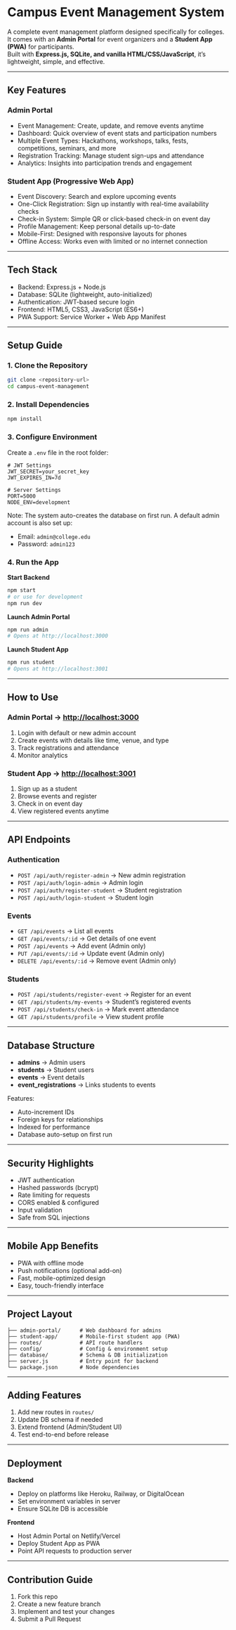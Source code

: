 
# Campus Event Management System

A complete event management platform designed specifically for colleges.  
It comes with an **Admin Portal** for event organizers and a **Student App (PWA)** for participants.  
Built with **Express.js, SQLite, and vanilla HTML/CSS/JavaScript**, it’s lightweight, simple, and effective.

---

## Key Features

### Admin Portal
- Event Management: Create, update, and remove events anytime  
- Dashboard: Quick overview of event stats and participation numbers  
- Multiple Event Types: Hackathons, workshops, talks, fests, competitions, seminars, and more  
- Registration Tracking: Manage student sign-ups and attendance  
- Analytics: Insights into participation trends and engagement  

### Student App (Progressive Web App)
- Event Discovery: Search and explore upcoming events  
- One-Click Registration: Sign up instantly with real-time availability checks  
- Check-in System: Simple QR or click-based check-in on event day  
- Profile Management: Keep personal details up-to-date  
- Mobile-First: Designed with responsive layouts for phones  
- Offline Access: Works even with limited or no internet connection  

---

## Tech Stack
- Backend: Express.js + Node.js  
- Database: SQLite (lightweight, auto-initialized)  
- Authentication: JWT-based secure login  
- Frontend: HTML5, CSS3, JavaScript (ES6+)  
- PWA Support: Service Worker + Web App Manifest  

---

## Setup Guide

### 1. Clone the Repository
```bash
git clone <repository-url>
cd campus-event-management
````

### 2. Install Dependencies

```bash
npm install
```

### 3. Configure Environment

Create a `.env` file in the root folder:

```env
# JWT Settings
JWT_SECRET=your_secret_key
JWT_EXPIRES_IN=7d

# Server Settings
PORT=5000
NODE_ENV=development
```

Note: The system auto-creates the database on first run.
A default admin account is also set up:

* Email: `admin@college.edu`
* Password: `admin123`

### 4. Run the App

**Start Backend**

```bash
npm start
# or use for development
npm run dev
```

**Launch Admin Portal**

```bash
npm run admin
# Opens at http://localhost:3000
```

**Launch Student App**

```bash
npm run student
# Opens at http://localhost:3001
```

---

## How to Use

### Admin Portal → [http://localhost:3000](http://localhost:3000)

1. Login with default or new admin account
2. Create events with details like time, venue, and type
3. Track registrations and attendance
4. Monitor analytics

### Student App → [http://localhost:3001](http://localhost:3001)

1. Sign up as a student
2. Browse events and register
3. Check in on event day
4. View registered events anytime

---

## API Endpoints

### Authentication

* `POST /api/auth/register-admin` → New admin registration
* `POST /api/auth/login-admin` → Admin login
* `POST /api/auth/register-student` → Student registration
* `POST /api/auth/login-student` → Student login

### Events

* `GET /api/events` → List all events
* `GET /api/events/:id` → Get details of one event
* `POST /api/events` → Add event (Admin only)
* `PUT /api/events/:id` → Update event (Admin only)
* `DELETE /api/events/:id` → Remove event (Admin only)

### Students

* `POST /api/students/register-event` → Register for an event
* `GET /api/students/my-events` → Student’s registered events
* `POST /api/students/check-in` → Mark event attendance
* `GET /api/students/profile` → View student profile

---

## Database Structure

* **admins** → Admin users
* **students** → Student users
* **events** → Event details
* **event\_registrations** → Links students to events

Features:

* Auto-increment IDs
* Foreign keys for relationships
* Indexed for performance
* Database auto-setup on first run

---

## Security Highlights

* JWT authentication
* Hashed passwords (bcrypt)
* Rate limiting for requests
* CORS enabled & configured
* Input validation
* Safe from SQL injections

---

## Mobile App Benefits

* PWA with offline mode
* Push notifications (optional add-on)
* Fast, mobile-optimized design
* Easy, touch-friendly interface

---

## Project Layout

```
├── admin-portal/      # Web dashboard for admins
├── student-app/       # Mobile-first student app (PWA)
├── routes/            # API route handlers
├── config/            # Config & environment setup
├── database/          # Schema & DB initialization
├── server.js          # Entry point for backend
└── package.json       # Node dependencies
```

---

## Adding Features

1. Add new routes in `routes/`
2. Update DB schema if needed
3. Extend frontend (Admin/Student UI)
4. Test end-to-end before release

---

## Deployment

**Backend**

* Deploy on platforms like Heroku, Railway, or DigitalOcean
* Set environment variables in server
* Ensure SQLite DB is accessible

**Frontend**

* Host Admin Portal on Netlify/Vercel
* Deploy Student App as PWA
* Point API requests to production server

---

## Contribution Guide

1. Fork this repo
2. Create a new feature branch
3. Implement and test your changes
4. Submit a Pull Request
